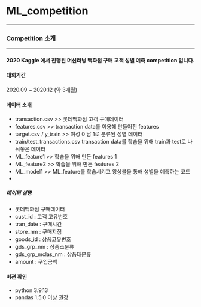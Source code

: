# ML_competition
___
### Competition 소개
***
#### 2020 Kaggle 에서 진행된 머신러닝 백화점 구매 고객 성별 예측 competition 입니다.

#### 대회기간
2020.09 ~ 2020.12 (약 3개월)

#### 데이터 소개

* transaction.csv >> 롯데백화점 고객 구매데이터
* features.csv >> transaction data를 이용해 만들어진 features
* target.csv / y_train >> 여성 0 남 1로 분류된 성별 데이터
* train/test_transactions.csv transaction data를 학습을 위해 train과 test로 나눠놓은 데이터
* ML_feature1 >> 학습을 위해 만든 features 1
* ML_feature2 >> 학습을 위해 만든 features 2
* ML_model1 >> ML_feature를 학습시키고 앙상블을 통해 성별을 예측하는 코드
* 
##### 데이터 설명

* 롯데백화점 구매데이터 
* cust_id : 고객 고유번호
* tran_date : 구매시간
* store_nm : 구매지점
* goods_id : 상품고유번호
* gds_grp_nm : 상품소분류
* gds_grp_mclas_nm : 상품대분류
* amount : 구입금액

#### 버젼 확인
* python 3.9.13
* pandas 1.5.0 이상 권장

